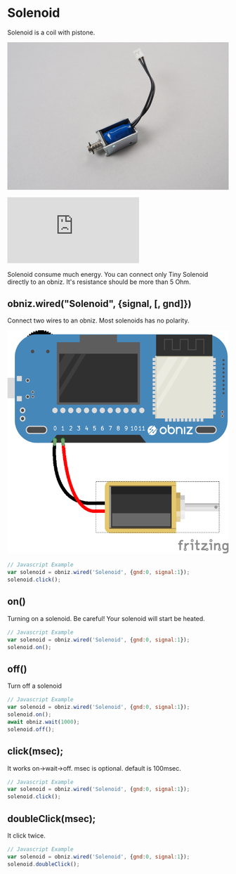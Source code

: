 # Solenoid

Solenoid is a coil with pistone.

![](./image.jpg)

<div class="embed-responsive embed-responsive-4by3 iframe_outer" >
<iframe class="embed-responsive-item iframe_inner" src="https://www.youtube.com/embed/6BeLaH5HkVw" frameborder="0" allow="autoplay; encrypted-media" allowfullscreen></iframe>
</div>

Solenoid consume much energy.
You can connect only Tiny Solenoid directly to an obniz.
It's resistance should be more than 5 Ohm.

## obniz.wired("Solenoid", {signal, [, gnd]})

Connect two wires to an obniz.
Most solenoids has no polarity.

![](./wired.png)

```Javascript
// Javascript Example
var solenoid = obniz.wired('Solenoid', {gnd:0, signal:1});
solenoid.click();
```

## on()
Turning on a solenoid.
Be careful! Your solenoid will start be heated.

```Javascript
// Javascript Example
var solenoid = obniz.wired('Solenoid', {gnd:0, signal:1});
solenoid.on();
```

## off()
Turn off a solenoid

```Javascript
// Javascript Example
var solenoid = obniz.wired('Solenoid', {gnd:0, signal:1});
solenoid.on();
await obniz.wait(1000);
solenoid.off();
```

## click(msec);
It works on->wait->off.
msec is optional. default is 100msec.

```Javascript
// Javascript Example
var solenoid = obniz.wired('Solenoid', {gnd:0, signal:1});
solenoid.click();
```

## doubleClick(msec);
It click twice.

```Javascript
// Javascript Example
var solenoid = obniz.wired('Solenoid', {gnd:0, signal:1});
solenoid.doubleClick();
```